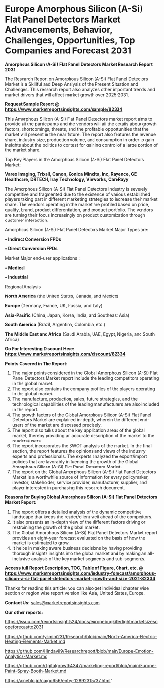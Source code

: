 # Europe Amorphous Silicon (A-Si) Flat Panel Detectors Market Advancements, Behavior, Challenges, Opportunities, Top Companies and Forecast 2031

<strong>Amorphous Silicon (A-Si) Flat Panel Detectors Market Research Report 2031</strong>

The Research Report on Amorphous Silicon (A-Si) Flat Panel Detectors Market is a Skillful and Deep Analysis of the Present Situation and Challenges. This research report also analyzes other important trends and market drivers that will affect market growth over 2025-2031.

<strong>Request Sample Report @ <a href=https://www.marketreportsinsights.com/sample/82334>https://www.marketreportsinsights.com/sample/82334</a></strong>

This Amorphous Silicon (A-Si) Flat Panel Detectors market report aims to provide all the participants and the vendors will all the details about growth factors, shortcomings, threats, and the profitable opportunities that the market will present in the near future. The report also features the revenue share, industry size, production volume, and consumption in order to gain insights about the politics to contest for gaining control of a large portion of the market share.

Top Key Players in the Amorphous Silicon (A-Si) Flat Panel Detectors Market:

<strong>Varex Imaging, Trixell, Canon, Konica Minolta, Inc, Rayence, GE Healthcare, DRTECH, Iray Technology, Vieworks, CareRayy</strong>

The Amorphous Silicon (A-Si) Flat Panel Detectors Industry is severely competitive and fragmented due to the existence of various established players taking part in different marketing strategies to increase their market share. The vendors operating in the market are profiled based on price, quality, brand, product differentiation, and product portfolio. The vendors are turning their focus increasingly on product customization through customer interaction.

Amorphous Silicon (A-Si) Flat Panel Detectors Market Major Types are:

<strong>• Indirect Conversion FPDs

• Direct Conversion FPDs</strong>

Market Major end-user applications :

<strong>• Medical

• Industrial</strong>

Regional Analysis

</u><strong><b>North America</b></strong> (the United States, Canada, and Mexico)

<strong><b>Europe </b></strong>(Germany, France, UK, Russia, and Italy)

<strong><b>Asia-Pacific</b></strong> (China, Japan, Korea, India, and Southeast Asia)

<strong><b>South America</b></strong> (Brazil, Argentina, Colombia, etc.)

<strong><b>The Middle East and Africa</b></strong> (Saudi Arabia, UAE, Egypt, Nigeria, and South Africa)

<strong>Go For Interesting Discount Here: <a href=https://www.marketreportsinsights.com/discount/82334>https://www.marketreportsinsights.com/discount/82334</a></strong>

<strong>Points Covered in The Report:</strong>
<ol>
  <li>The major points considered in the Global Amorphous Silicon (A-Si) Flat Panel Detectors Market report include the leading competitors operating in the global market.</li>
  <li>The report also contains the company profiles of the players operating in the global market.</li>
  <li>The manufacture, production, sales, future strategies, and the technological capabilities of the leading manufacturers are also included in the report.</li>
  <li>The growth factors of the Global Amorphous Silicon (A-Si) Flat Panel Detectors Market are explained in-depth, wherein the different end-users of the market are discussed precisely.</li>
  <li>The report also talks about the key application areas of the global market, thereby providing an accurate description of the market to the readers/users.</li>
  <li>The report incorporates the SWOT analysis of the market. In the final section, the report features the opinions and views of the industry experts and professionals. The experts analyzed the export/import policies that are favorably influencing the growth of the Global Amorphous Silicon (A-Si) Flat Panel Detectors Market.</li>
  <li>The report on the Global Amorphous Silicon (A-Si) Flat Panel Detectors Market is a worthwhile source of information for every policymaker, investor, stakeholder, service provider, manufacturer, supplier, and player interested in purchasing this research document.</li>
</ol>
<strong>Reasons for Buying Global Amorphous Silicon (A-Si) Flat Panel Detectors Market Report:</strong>

<ol>
  <li>The report offers a detailed analysis of the dynamic competitive landscape that keeps the reader/client well ahead of the competitors.</li>
  <li>It also presents an in-depth view of the different factors driving or restraining the growth of the global market.</li>
  <li>The Global Amorphous Silicon (A-Si) Flat Panel Detectors Market report provides an eight-year forecast evaluated on the basis of how the market is estimated to grow.</li>
  <li>It helps in making aware business decisions by having providing thorough insights insights into the global market and by making an all-inclusive analysis of the key market segments and sub-segments.</li>
</ol>
<strong>Access full Report Description, TOC, Table of Figure, Chart, etc. @ <a href=https://www.marketreportsinsights.com/industry-forecast/amorphous-silicon-a-si-flat-panel-detectors-market-growth-and-size-2021-82334>https://www.marketreportsinsights.com/industry-forecast/amorphous-silicon-a-si-flat-panel-detectors-market-growth-and-size-2021-82334</a></strong>


Thanks for reading this article; you can also get individual chapter wise section or region wise report version like Asia, United States, Europe.

<strong>Contact Us:</strong>
sales@marketreportsinsights.com

<strong>Our other reports:</strong>

<a href=https://issuu.com/reportsinsights24/docs/europebugkillerlightmarketsizescopeforecastto2031>https://issuu.com/reportsinsights24/docs/europebugkillerlightmarketsizescopeforecastto2031</a>

<a href=https://github.com/yamini231/Research/blob/main/North-America-Electric-Heating-Elements-Market.md>https://github.com/yamini231/Research/blob/main/North-America-Electric-Heating-Elements-Market.md</a>

<a href=https://github.com/Hindavii9/Researchreport/blob/main/Europe-Emotion-Analytics-Market.md>https://github.com/Hindavii9/Researchreport/blob/main/Europe-Emotion-Analytics-Market.md</a>

<a href=https://github.com/digitalgrowth4347/marketing-report/blob/main/Europe-Paint-Spray-Booth-Market.md>https://github.com/digitalgrowth4347/marketing-report/blob/main/Europe-Paint-Spray-Booth-Market.md</a>

<a href=https://ameblo.jp/cargo656/entry-12892315737.html>https://ameblo.jp/cargo656/entry-12892315737.html</a>"
